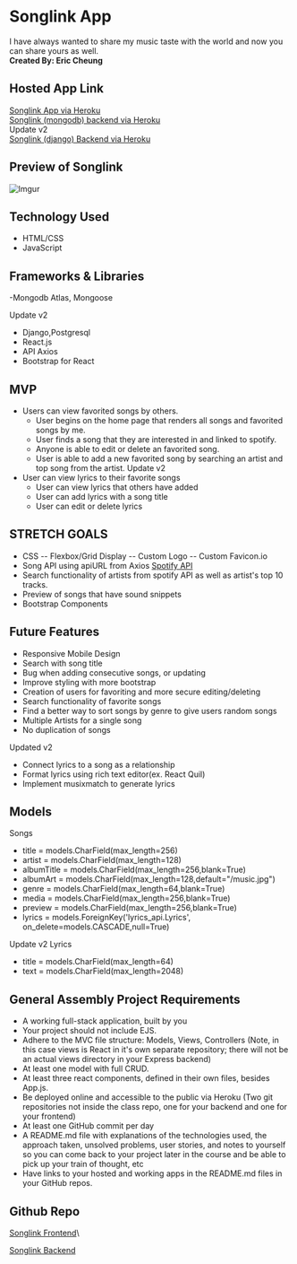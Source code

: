 # Songlink App

I have always wanted to share my music taste with the world and now you can share yours as well.\
**Created By: Eric Cheung**

## Hosted App Link

[Songlink App via Heroku](http://songlink-frontend.herokuapp.com/)\
[Songlink (mongodb) backend via Heroku](http://songlink-backend.herokuapp.com/)\
Update v2\
[Songlink (django) Backend via Heroku](http://songlink-django.herokuapp.com/)

## Preview of Songlink

![Imgur](https://i.imgur.com/MdJa4Q1.png)

## Technology Used

- HTML/CSS
- JavaScript

## Frameworks & Libraries

-Mongodb Atlas, Mongoose

Update v2
- Django,Postgresql
- React.js
- API Axios
- Bootstrap for React

## MVP

- Users can view favorited songs by others.
  - User begins on the home page that renders all songs and favorited songs by me.
  - User finds a song that they are interested in and linked to spotify.
  - Anyone is able to edit or delete an favorited song.
  - User is able to add a new favorited song by searching an artist and top song from the artist.
Update v2
- User can view lyrics to their favorite songs
  - User can view lyrics that others have added
  - User can add lyrics with a song title
  - User can edit or delete lyrics
## STRETCH GOALS

- CSS
  -- Flexbox/Grid Display
  -- Custom Logo
  -- Custom Favicon.io
- Song API using apiURL from Axios [Spotify API](https://developer.spotify.com/)
- Search functionality of artists from spotify API as well as artist's top 10 tracks.
- Preview of songs that have sound snippets
- Bootstrap Components


## Future Features

- Responsive Mobile Design
- Search with song title
- Bug when adding consecutive songs, or updating
- Improve styling with more bootstrap
- Creation of users for favoriting and more secure editing/deleting
- Search functionality of favorite songs
- Find a better way to sort songs by genre to give users random songs
- Multiple Artists for a single song
- No duplication of songs

Updated v2
- Connect lyrics to a song as a relationship
- Format lyrics using rich text editor(ex. React Quil)
- Implement musixmatch to generate lyrics

## Models

Songs
- title = models.CharField(max_length=256)
- artist = models.CharField(max_length=128)
- albumTitle = models.CharField(max_length=256,blank=True)
- albumArt = models.CharField(max_length=128,default="/music.jpg")
- genre = models.CharField(max_length=64,blank=True)
- media = models.CharField(max_length=256,blank=True)
- preview = models.CharField(max_length=256,blank=True)
- lyrics = models.ForeignKey('lyrics_api.Lyrics', on_delete=models.CASCADE,null=True)

Update v2
Lyrics
- title = models.CharField(max_length=64)
- text = models.CharField(max_length=2048)

## General Assembly Project Requirements

- A working full-stack application, built by you
- Your project should not include EJS.
- Adhere to the MVC file structure: Models, Views, Controllers (Note, in this case views is React in it's own separate repository; there will not be an actual views directory in your Express backend)
- At least one model with full CRUD.
- At least three react components, defined in their own files, besides App.js.
- Be deployed online and accessible to the public via Heroku (Two git repositories not inside the class repo, one for your backend and one for your frontend)
- At least one GitHub commit per day
- A README.md file with explanations of the technologies used, the approach taken, unsolved problems, user stories, and notes to yourself so you can come back to your project later in the course and be able to pick up your train of thought, etc
- Have links to your hosted and working apps in the README.md files in your GitHub repos.

## Github Repo

[Songlink Frontend](https://github.com/ercheung3/songlink-frontend)\

[Songlink Backend](https://github.com/ercheung3/songlink-django)
